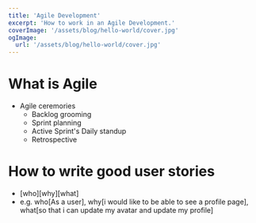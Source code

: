 ```yaml
---
title: 'Agile Development'
excerpt: 'How to work in an Agile Development.'
coverImage: '/assets/blog/hello-world/cover.jpg'
ogImage:
  url: '/assets/blog/hello-world/cover.jpg'
---
```



# What is Agile
- Agile ceremories
  - Backlog grooming
  - Sprint planning
  - Active Sprint's Daily standup
  - Retrospective

# How to write good user stories
- [who][why][what]
- e.g. who[As a user], why[i would like to be able to see a profile page], what[so that i can update my avatar and update my profile]






